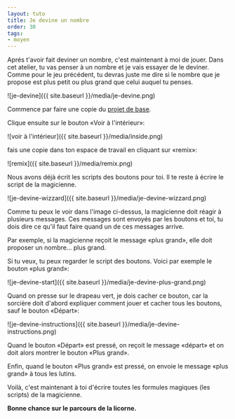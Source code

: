 ```yaml
---
layout: tuto
title: Je devine un nombre
order: 30
tags:
- moyen
---
```


Aprés t'avoir fait deviner un nombre, c'est maintenant à moi de jouer.
Dans cet atelier, tu vas penser à un nombre et je vais essayer de le
deviner. Comme pour le jeu précédent, tu devras juste me dire si le
nombre que je propose est plus petit ou plus grand que celui auquel
tu penses.

![je-devine]({{ site.baseurl }}/media/je-devine.png)

Commence par faire une copie du [projet de base](https://scratch.mit.edu/projects/111400103/).

Clique ensuite sur le bouton «Voir à l'intérieur»:

![voir à l'intérieur]({{ site.baseurl }}/media/inside.png)

fais une copie dans ton espace de travail en cliquant sur «remix»:

![remix]({{ site.baseurl }}/media/remix.png)

Nous avons déjà écrit les scripts des boutons pour toi. Il te reste à
écrire le script de la magicienne.

![je-devine-wizzard]({{ site.baseurl }}/media/je-devine-wizzard.png)

Comme tu peux le voir dans l'image ci-dessus, la magicienne doit réagir
à plusieurs messages. Ces messages sont envoyés par les boutons et toi, tu
dois dire ce qu'il faut faire quand un de ces messages arrive.

Par exemple, si la magicienne reçoit le message «plus grand», elle doit
proposer un nombre... plus grand.

Si tu veux, tu peux regarder le script des boutons. Voici par exemple le
bouton «plus grand»:

![je-devine-start]({{ site.baseurl }}/media/je-devine-plus-grand.png)

Quand on presse sur le drapeau vert, je dois cacher ce bouton, car la sorcière
doit d'abord expliquer comment jouer et cacher tous les boutons, sauf le bouton
«Départ»:

![je-devine-instructions]({{ site.baseurl }}/media/je-devine-instructions.png)

Quand le bouton «Départ» est pressé, on reçoit le message «départ» et on
doit alors montrer le bouton «Plus grand».

Enfin, quand le bouton «Plus grand» est pressé, on envoie le message
«plus grand» à tous les lutins.

Voilà, c'est maintenant à toi d'écrire toutes les formules magiques
(les scripts) de la magicienne.

**Bonne chance sur le parcours de la licorne.**
